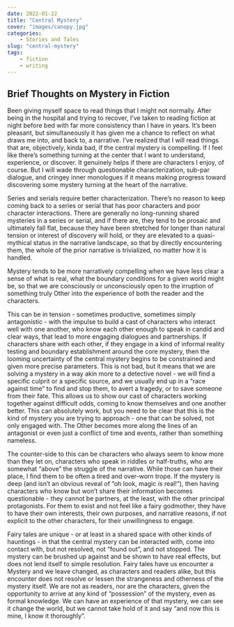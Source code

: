```yaml
---
date: 2022-01-22
title: "Central Mystery"
cover: "images/canopy.jpg"
categories:
    - Stories and Tales
slug: "central-mystery"
tags:
    - fiction
    - writing
---
```


## Brief Thoughts on Mystery in Fiction

Been giving myself space to read things that I might not normally. After being in the hospital and trying to recover, I’ve taken to reading fiction at night before bed with far more consistency than I have in years. It’s been pleasant, but simultaneously it has given me a chance to reflect on what draws me into, and back to, a narrative. I’ve realized that I will read things that are, objectively, kinda bad, if the central mystery is compelling. If I feel like there’s something turning at the center that I want to understand, experience, or discover. It genuinely helps if there are characters I enjoy, of course. But I will wade through questionable characterization, sub-par dialogue, and cringey inner monologues if it means making progress toward discovering some mystery turning at the heart of the narrative.

Series and serials require better characterization. There’s no reason to keep coming back to a series or serial that has poor characters and poor character interactions. There are generally no long-running shared mysteries in a series or serial, and if there are, they tend to be prosaic and ultimately fall flat, because they have been stretched for longer than natural tension or interest of discovery will hold, or they are elevated to a quasi-mythical status in the narrative landscape, so that by directly encountering them, the whole of the prior narrative is trivialized, no matter how it is handled.

Mystery tends to be more narratively compelling when we have less clear a sense of what is real, what the boundary conditions for a given world might be, so that we are consciously or unconsciously open to the irruption of something truly Other into the experience of both the reader and the characters.

This can be in tension - sometimes productive, sometimes simply antagonistic - with the impulse to build a cast of characters who interact well with one another, who know each other enough to speak in candid and clear ways, that lead to more engaging dialogues and partnerships. If characters share with each other, if they engage in a kind of informal reality testing and boundary establishment around the core mystery, then the looming uncertainty of the central mystery begins to be constrained and given more precise parameters. This is not bad, but it means that we are solving a mystery in a way akin more to a detective novel - we will find a specific culprit or a specific source, and we usually end up in a “race against time” to find and stop them, to avert a tragedy, or to save someone from their fate. This allows us to show our cast of characters working together against difficult odds, coming to know themselves and one another better. This can absolutely work, but you need to be clear that this is the kind of mystery you are trying to approach - one that can be solved, not only engaged with. The Other becomes more along the lines of an antagonist or even just a conflict of time and events, rather than something nameless.

The counter-side to this can be characters who always seem to know more than they let on, characters who speak in riddles or half-truths, who are somewhat “above” the struggle of the narrative. While those can have their place, I find them to be often a tired and over-worn trope. If the mystery is deep (and isn’t an obvious reveal of “oh look, magic *is* real!”), then having characters who know but won’t share their information becomes questionable - they cannot be partners, at the least, with the other principal protagonists. For them to exist and not feel like a fairy godmother, they have to have their own interests, their own purposes, and narrative reasons, if not explicit to the other characters, for their unwillingness to engage.

Fairy tales are unique - or at least in a shared space with other kinds of hauntings - in that the central mystery can be interacted with, come into contact with, but not resolved, not “found out”, and not stopped. The mystery can be brushed up against and be shown to have real effects, but does not lend itself to simple resolution. Fairy tales have us encounter a Mystery and we leave changed, as characters and readers alike, but this encounter does not resolve or lessen the strangeness and otherness of the mystery itself. We are not as readers, nor are the characters, given the opportunity to arrive at any kind of “possession” of the mystery, even as formal knowledge. We can have an experience of that mystery, we can see it change the world, but we cannot take hold of it and say “and now this is mine, I know it thoroughly”.

